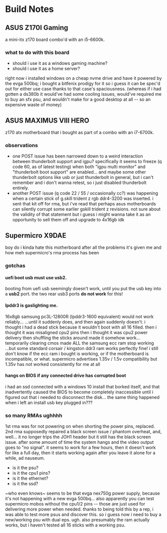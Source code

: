 # Build Notes

## ASUS Z170I Gaming
a mini-itx z170 board combo'd with an i5-6600k.

### what to do with this board
- should i use it as a windows gaming machine?
- should i use it as a home server?

right now i installed windows on a cheap nvme drive and have it powered by the evga 500bq; i bought a bitfenix prodigy for it so i guess it can be spec'd out for either use case thanks to that case's spaciousness. (whereas if i had gotten a ds380b it would've had some cooling issues, would've required me to buy an sfx psu, and wouldn't make for a good desktop at all -- so an expensive waste of money)

## ASUS MAXIMUS VIII HERO
z170 atx motherboard that i bought as part of a combo with an i7-6700k.

### observations
- one POST issue has been narrowed down to a weird interaction between thunderbolt support and igpu? specifically it seems to freeze (q code 60, as of latest testing) when both "igpu multi monitor" and "thunderbolt boot support" are enabled... and maybe some other thunderbolt options like usb or just thunderbolt in general, but i can't remember and i don't wanna retest, so i just disabled thunderbolt entirely.
- another POST issue (q code 22 / 55  / occasionally cc?) was happening when a certain stick of g.skill trident z rgb ddr4-3200 was inserted. i sent that kit off for rma, but i've read that perhaps asus motherboards can silently corrupt some earlier gskill trident z revisions. not sure about the validity of that statement but i guess i might wanna take it as an opportunity to sell them off and upgrade to 4x16gb idk

## Supermicro X9DAE

boy do i kinda hate this motherboard after all the problems it's given me and how meh supermicro's rma process has been

### gotchas

#### uefi boot usb must use usb2.
booting from uefi usb seemingly doesn't work, until you put the usb key into a **usb2** port.
the two rear usb3 ports **do not work** for this!

#### lpddr3 is gaslighting me.
16x8gb samsung pc3L-12800R (lpddr3-1600 equivalent) would not work reliably...
...until it suddenly does, and then again suddenly doesn't.
i thought i had a dead stick because it wouldn't boot with all 16 filled.
then i thought it was misaligned cpu2 pins
then i thought it was cpu2 power delivery
then shuffling the sticks around made it somehow work... temporarily
clearing cmos made ALL the samsung ecc ram stop working
...but some standard corsair / kingston ddr3 ram works perfectly fine!
i still don't know if the ecc ram i bought is working,
or if the motherboard is incompatible, or what.
supermicro advertises 1.35v / 1.5v compatibility but
1.35v has not worked consistently for me at all

#### hangs on BIOS if any connected drive has corrupted boot
i had an ssd connected with a windows 10 install that borked itself,
and that inadvertently caused the BIOS to become completely inaccessible
until i figured out that i needed to disconnect the disk...
the same thing happened when i left an install usb key plugged in???

### so many RMAs ughhhh

1st rma was for not powering on when shorting the power pins, replaced. 2nd rma supposedly repaired a black screen issue / phantom overheat, and, well... it no longer trips the JOH1 header but it still has the black screen issue. after some amount of time the system hangs and the video output goes to "no signal". it seems to work for a few hours, then it doesn't work for like a full day, then it starts working again after you leave it alone for a while, ad nauseum. 

- is it the psu?
- is it the cpu1 pins?
- is it the ethernet?
- is it the ssd?

~who even knows~ seems to be that evga nex750g power supply, because it's not happening with a new evga 500bq... also apparently you can test supermicro mobos without the cpu1/2 pins -- those are just used for delivering more power when needed. thanks to being told this by a rep, i was able to test more psus and discover this. so i guess now i need to buy a new/working psu with dual eps. ugh. also presumably the ram actually works, but i haven't tested all 16 sticks with a working psu.
